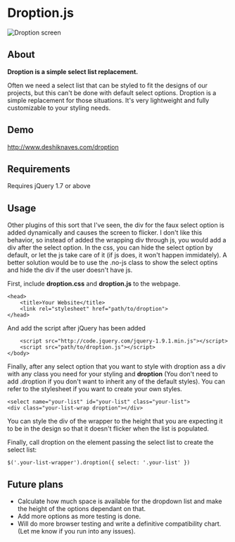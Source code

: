 # Droption.js

![Droption screen](http://deshiknaves.com/droption/droption.png)
## About
**Droption is a simple select list replacement.**

Often we need a select list that can be styled to fit the designs of our projects, but this can't be done with default select options. Droption is a simple replacement for those situations. It's very lightweight and fully customizable to your styling needs.

## Demo
<http://www.deshiknaves.com/droption>

## Requirements
Requires jQuery 1.7 or above

## Usage
Other plugins of this sort that I've seen, the div for the faux select option is added dynamically and causes the screen to flicker. I don't like this behavior, so instead of added the wrapping div through js, you would add a div after the select option. In the css, you can hide the select option by default, or let the js take care of it (if js does, it won't happen immidately). A better solution would be to use the .no-js class to show the select optins and hide the div if the user doesn't have js.

First, include **droption.css** and **droption.js** to the webpage.

	<head>
		<title>Your Website</title>
		<link rel="stylesheet" href="path/to/droption">
	</head>


And add the script after jQuery has been added
	
		<script src="http://code.jquery.com/jquery-1.9.1.min.js"></script>
		<script src="path/to/droption.js"></script>
	</body>

Finally, after any select option that you want to style with droption ass a div with any class you need for your styling and **droption** (You don't need to add .droption if you don't want to inherit any of the default styles). You can refer to the stylesheet if you want to create your own styles.

	<select name="your-list" id="your-list" class="your-list">
	<div class="your-list-wrap droption"></div>
	
You can style the div of the wrapper to the height that you are expecting it to be in the design so that it doesn't flicker when the list is populated.

Finally, call droption on the element passing the select list to create the select list:

	$('.your-list-wrapper').droption({ select: '.your-list' })
	
## Future plans
* Calculate how much space is available for the dropdown list and make the height of the options dependant on that.
* Add more options as more testing is done.
* Will do more browser testing and write a definitive compatibility chart. (Let me know if you run into any issues).

